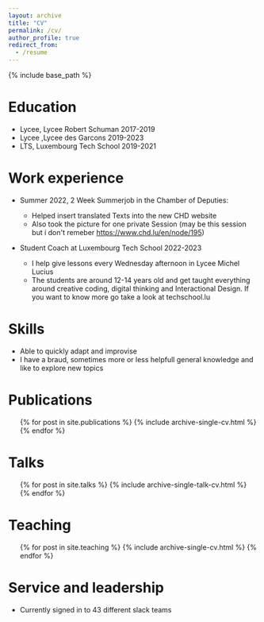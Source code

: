 ```yaml
---
layout: archive
title: "CV"
permalink: /cv/
author_profile: true
redirect_from:
  - /resume
---
```


{% include base_path %}

Education
======
* Lycee, Lycee Robert Schuman 2017-2019
* Lycee ,Lycee des Garcons 2019-2023
* LTS, Luxembourg Tech School 2019-2021

Work experience
======
* Summer 2022, 2 Week Summerjob in the Chamber of Deputies: 
  * Helped insert translated Texts into the new CHD website
  * Also took the picture for one private Session (may be this session but i don't remeber https://www.chd.lu/en/node/195)

* Student Coach at Luxembourg Tech School 2022-2023
  * I help give lessons every Wednesday afternoon in Lycee Michel Lucius
  * The students are around 12-14 years old and get taught everything around creative coding, digital thinking and Interactional Design. If you want to know more go take a look at techschool.lu
  
Skills
======
* Able to quickly adapt and improvise
* I have a braud, sometimes more or less helpfull general knowledge and like to explore new topics

Publications
======
  <ul>{% for post in site.publications %}
    {% include archive-single-cv.html %}
  {% endfor %}</ul>
  
Talks
======
  <ul>{% for post in site.talks %}
    {% include archive-single-talk-cv.html %}
  {% endfor %}</ul>
  
Teaching
======
  <ul>{% for post in site.teaching %}
    {% include archive-single-cv.html %}
  {% endfor %}</ul>
  
Service and leadership
======
* Currently signed in to 43 different slack teams
